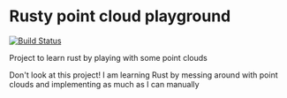 # Rusty point cloud playground

[![Build Status](https://travis-ci.com/dmweis/pointcloud_playground.svg?branch=master)](https://travis-ci.com/dmweis/pointcloud_playground)

Project to learn rust by playing with some point clouds

Don't look at this project! I am learning Rust by messing around with point clouds and implementing as much as I can manually
